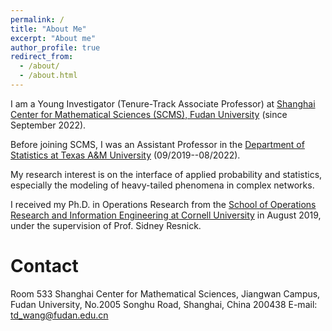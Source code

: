 ```yaml
---
permalink: /
title: "About Me"
excerpt: "About me"
author_profile: true
redirect_from: 
  - /about/
  - /about.html
---
```


I am a Young Investigator (Tenure-Track Associate Professor) at [Shanghai Center for Mathematical Sciences (SCMS), Fudan University](https://scms.fudan.edu.cn/) (since September 2022).

Before joining SCMS, I was an Assistant Professor in the [Department of Statistics at Texas A&M University](https://stat.tamu.edu/) (09/2019--08/2022). 

My research interest is on the interface of applied probability and statistics, especially the modeling of heavy-tailed phenomena in complex networks.

I received my Ph.D. in Operations Research from the [School of Operations Research and Information Engineering at Cornell University](https://www.orie.cornell.edu) in August 2019, under the supervision of Prof. Sidney Resnick.


Contact
======
Room 533 Shanghai Center for Mathematical Sciences,
Jiangwan Campus, Fudan University, 
No.2005 Songhu Road, Shanghai, China 200438
E-mail: td_wang@fudan.edu.cn

